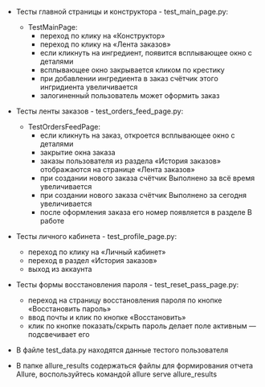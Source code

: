 - Тесты главной страницы и конструктора - test_main_page.py:
  - TestMainPage:
    - переход по клику на «Конструктор»
    - переход по клику на «Лента заказов»
    - если кликнуть на ингредиент, появится всплывающее окно с деталями
    - всплывающее окно закрывается кликом по крестику
    - при добавлении ингредиента в заказ счётчик этого ингридиента увеличивается
    - залогиненный пользователь может оформить заказ

- Тесты ленты заказов - test_orders_feed_page.py:
  - TestOrdersFeedPage:
    - если кликнуть на заказ, откроется всплывающее окно с деталями
    - закрытие окна заказа
    - заказы пользователя из раздела «История заказов» отображаются на странице «Лента заказов»
    - при создании нового заказа счётчик Выполнено за всё время увеличивается
    - при создании нового заказа счётчик Выполнено за сегодня увеличивается
    - после оформления заказа его номер появляется в разделе В работе

- Тесты личного кабинета - test_profile_page.py:
  - переход по клику на «Личный кабинет»
  - переход в раздел «История заказов»
  - выход из аккаунта

- Тесты формы восстановления пароля - test_reset_pass_page.py:
  - переход на страницу восстановления пароля по кнопке «Восстановить пароль»
  - ввод почты и клик по кнопке «Восстановить»
  - клик по кнопке показать/скрыть пароль делает поле активным — подсвечивает его

- В файле test_data.py находятся данные тестого пользователя

- В папке allure_results содержаться файлы для формирования отчета Allure, 
воспользуйтесь командой allure serve allure_results